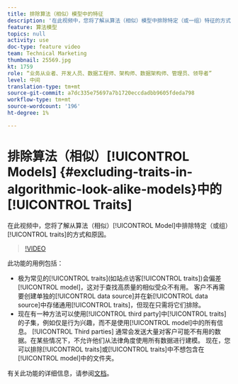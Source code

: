 ```yaml
---
title: 排除算法（相似）模型中的特征
description: '在此视频中，您将了解从算法（相似）模型中排除特定（或一组）特征的方式和原因。 '
feature: 算法模型
topics: null
activity: use
doc-type: feature video
team: Technical Marketing
thumbnail: 25569.jpg
kt: 1759
role: “业务从业者、开发人员、数据工程师、架构师、数据架构师、管理员、领导者”
level: 中间
translation-type: tm+mt
source-git-commit: a7dc335e75697a7b1720eccdadbb9605fdeda798
workflow-type: tm+mt
source-wordcount: '196'
ht-degree: 1%

---
```



# 排除算法（相似）[!UICONTROL Models] {#excluding-traits-in-algorithmic-look-alike-models}中的[!UICONTROL Traits]

在此视频中，您将了解从算法（相似）[!UICONTROL Model]中排除特定（或组）[!UICONTROL traits]的方式和原因。

>[!VIDEO](https://video.tv.adobe.com/v/25569/?quality=12)

此功能的用例包括：

* 极为常见的[!UICONTROL traits](如站点访客[!UICONTROL traits])会偏差[!UICONTROL model]，这对于查找高质量的相似受众不有用。 客户不再需要创建单独的[!UICONTROL data source]并在新[!UICONTROL data source]中存储通用[!UICONTROL traits]，但现在只需将它们排除。
* 现在有一种方法可以使用[!UICONTROL third party]中[!UICONTROL traits]的子集，例如仅是行为兴趣，而不是使用[!UICONTROL model]中的所有信息。 [!UICONTROL Third parties] 通常会发送大量对客户可能不有用的数据。在某些情况下，不允许他们从法律角度使用所有数据进行建模。 现在，您可以排除[!UICONTROL traits]或[!UICONTROL traits]中不想包含在[!UICONTROL model]中的文件夹。

有关此功能的详细信息，请参阅[文档](https://marketing.adobe.com/resources/help/en_US/aam/trait-exclusion-algo-models.html)。